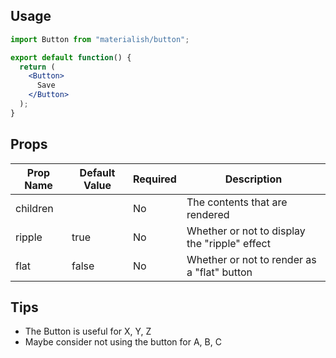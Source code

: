 ## Usage

```jsx
import Button from "materialish/button";

export default function() {
  return (
    <Button>
      Save
    </Button>
  );
}
```

## Props

| Prop Name | Default Value | Required | Description                                   |
| --------- | ------------- | -------- | --------------------------------------------- |
| children  |               | No       | The contents that are rendered                |
| ripple    | true          | No       | Whether or not to display the "ripple" effect |
| flat      | false         | No       | Whether or not to render as a "flat" button   |

## Tips

* The Button is useful for X, Y, Z
* Maybe consider not using the button for A, B, C
